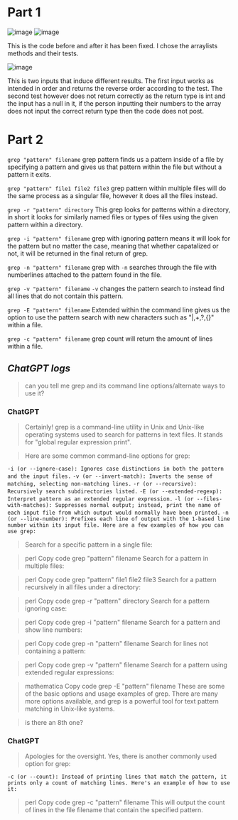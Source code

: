 # **Part 1**
![image](https://github.com/dsoto0125/cse15l-lab-reports/assets/156368824/30ab5ad4-b367-407e-a44e-f07f98452c73)
![image](https://github.com/dsoto0125/cse15l-lab-reports/assets/156368824/9e027a4f-cd01-42ea-afd9-75e44cf7665a)

This is the code before and after it has been fixed. I chose the arraylists methods and their tests.

![image](https://github.com/dsoto0125/cse15l-lab-reports/assets/156368824/7a787cf3-c811-4ece-93e2-0a704f66091a)

This is two inputs that induce different results. The first input works as intended in order and returns the reverse order according to the test. The second test however does not return correctly as the return type is int and the input has a null in it, if the person inputting their numbers to the array does not input the correct return type then the code does not post.

# **Part 2**
`grep "pattern" filename`
grep pattern finds us a pattern inside of a file by specifying a pattern and gives us that pattern within the file but without a pattern it exits.

`grep "pattern" file1 file2 file3`
grep pattern within multiple files will do the same process as a singular file, however it does all the files instead.

`grep -r "pattern" directory`
This grep looks for patterns within a directory, in short it looks for similarly named files or types of files using the given pattern within a directory.

`grep -i "pattern" filename`
grep with ignoring pattern means it will look for the pattern but no matter the case, meaning that whether capatalized or not, it will be returned in the final return of grep.

`grep -n "pattern" filename`
grep with `-n` searches through the file with numberlines attached to the pattern found in the file.

`grep -v "pattern" filename`
`-v` changes the pattern search to instead find all lines that do not contain this pattern.

`grep -E "pattern" filename`
Extended within the command line gives us the option to use the pattern search with new characters such as "|,+,?,{}" within a file.

`grep -c "pattern" filename`
grep count will return the amount of lines within a file.









## *ChatGPT logs*
>can you tell me grep and its command line options/alternate ways to use it?
### ChatGPT
>Certainly! grep is a command-line utility in Unix and Unix-like operating systems used to search for patterns in text files. It stands for "global regular expression print".

>Here are some common command-line options for grep:

`-i (or --ignore-case): Ignores case distinctions in both the pattern and the input files.`
`-v (or --invert-match): Inverts the sense of matching, selecting non-matching lines.`
`-r (or --recursive): Recursively search subdirectories listed.`
`-E (or --extended-regexp): Interpret pattern as an extended regular expression.`
`-l (or --files-with-matches): Suppresses normal output; instead, print the name of each input file from which output would normally have been printed.`
`-n (or --line-number): Prefixes each line of output with the 1-based line number within its input file.
Here are a few examples of how you can use grep:`

>Search for a specific pattern in a single file:

>perl
>Copy code
>grep "pattern" filename
>Search for a pattern in multiple files:

>perl
>Copy code
>grep "pattern" file1 file2 file3
>Search for a pattern recursively in all files under a directory:

>perl
>Copy code
>grep -r "pattern" directory
>Search for a pattern ignoring case:

>perl
>Copy code
>grep -i "pattern" filename
>Search for a pattern and show line numbers:

>perl
>Copy code
>grep -n "pattern" filename
>Search for lines not containing a pattern:

>perl
>Copy code
>grep -v "pattern" filename
>Search for a pattern using extended regular expressions:

>mathematica
>Copy code
>grep -E "pattern" filename
>These are some of the basic options and usage examples of grep. There are many more options available, and grep is a powerful tool for text pattern matching in Unix-like systems.

>is there an 8th one?
### ChatGPT
>Apologies for the oversight. Yes, there is another commonly used option for grep:

`-c (or --count): Instead of printing lines that match the pattern, it prints only a count of matching lines.
Here's an example of how to use it:`

>perl
>Copy code
>grep -c "pattern" filename
>This will output the count of lines in the file filename that contain the specified pattern.






